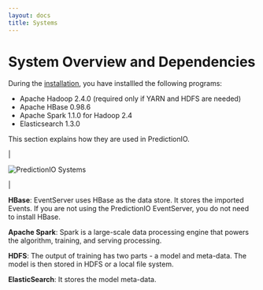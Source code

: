 ```yaml
---
layout: docs
title: Systems 
---
```


# System Overview and Dependencies
 
 
During  the [installation](../start/), you have installled the following programs:

* Apache Hadoop 2.4.0 (required only if YARN and HDFS are needed)
* Apache HBase 0.98.6
* Apache Spark 1.1.0 for Hadoop 2.4
* Elasticsearch 1.3.0

This section explains how they are used in PredictionIO. 

|

![PredictionIO Systems]({{site.baseurl}}/images/0.8-engine-data-pipeline.png)

|

**HBase**: EventServer uses HBase as the data store. It stores the imported Events. If you are not using the PredictionIO EventServer, you do not need to install HBase. 

**Apache Spark**: Spark is a large-scale data processing engine that powers the algorithm, training, and serving processing. 

**HDFS**: The output of training has two parts - a model and meta-data. The model is then stored in HDFS or a local file system. 

**ElasticSearch**: It stores the model meta-data. 